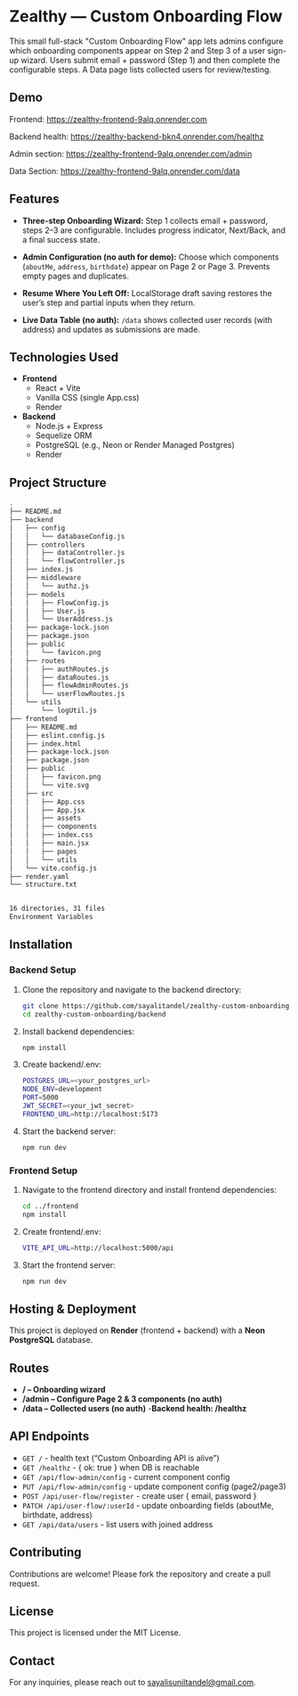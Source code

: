 # Zealthy — Custom Onboarding Flow

This small full-stack "Custom Onboarding Flow" app lets admins configure which onboarding components appear on Step 2 and Step 3 of a user sign-up wizard. Users submit email + password (Step 1) and then complete the configurable steps. A Data page lists collected users for review/testing.

## Demo

Frontend: https://zealthy-frontend-9alq.onrender.com

Backend health: https://zealthy-backend-bkn4.onrender.com/healthz

Admin section: https://zealthy-frontend-9alq.onrender.com/admin

Data Section: https://zealthy-frontend-9alq.onrender.com/data

## Features

- **Three-step Onboarding Wizard:** Step 1 collects email + password, steps 2–3 are configurable. Includes progress indicator, Next/Back, and a final success state.

- **Admin Configuration (no auth for demo):** Choose which components (`aboutMe`, `address`, `birthdate`) appear on Page 2 or Page 3. Prevents empty pages and duplicates.

- **Resume Where You Left Off:** LocalStorage draft saving restores the user’s step and partial inputs when they return.

- **Live Data Table (no auth):** `/data` shows collected user records (with address) and updates as submissions are made.

## Technologies Used

- **Frontend**
    - React + Vite
    - Vanilla CSS (single App.css)
    - Render
- **Backend**
    - Node.js + Express
    - Sequelize ORM
    - PostgreSQL (e.g., Neon or Render Managed Postgres)
    - Render

## Project Structure
```bash
.
├── README.md
├── backend
│   ├── config
│   │   └── databaseConfig.js
│   ├── controllers
│   │   ├── dataController.js
│   │   └── flowController.js
│   ├── index.js
│   ├── middleware
│   │   └── authz.js
│   ├── models
│   │   ├── FlowConfig.js
│   │   ├── User.js
│   │   └── UserAddress.js
│   ├── package-lock.json
│   ├── package.json
│   ├── public
│   │   └── favicon.png
│   ├── routes
│   │   ├── authRoutes.js
│   │   ├── dataRoutes.js
│   │   ├── flowAdminRoutes.js
│   │   └── userFlowRoutes.js
│   └── utils
│       └── logUtil.js
├── frontend
│   ├── README.md
│   ├── eslint.config.js
│   ├── index.html
│   ├── package-lock.json
│   ├── package.json
│   ├── public
│   │   ├── favicon.png
│   │   └── vite.svg
│   ├── src
│   │   ├── App.css
│   │   ├── App.jsx
│   │   ├── assets
│   │   ├── components
│   │   ├── index.css
│   │   ├── main.jsx
│   │   ├── pages
│   │   └── utils
│   └── vite.config.js
├── render.yaml
└── structure.txt


16 directories, 31 files
Environment Variables

```

## Installation

### Backend Setup

1. Clone the repository and navigate to the backend directory:

   ```sh
   git clone https://github.com/sayalitandel/zealthy-custom-onboarding.git
   cd zealthy-custom-onboarding/backend
   ```
2. Install backend dependencies:

   ```sh
   npm install
   ```
3. Create backend/.env:

   ```sh
   POSTGRES_URL=<your_postgres_url>
   NODE_ENV=development
   PORT=5000
   JWT_SECRET=<your_jwt_secret>
   FRONTEND_URL=http://localhost:5173
   ```
4. Start the backend server:

   ```sh
   npm run dev
   ```
### Frontend Setup

1. Navigate to the frontend directory and install frontend dependencies:

   ```sh
   cd ../frontend
   npm install
   ```
2. Create frontend/.env:

   ```sh
   VITE_API_URL=http://localhost:5000/api
   ```
3. Start the frontend server:

   ```sh
   npm run dev
   ```
## Hosting & Deployment

This project is deployed on **Render** (frontend + backend) with a **Neon PostgreSQL** database.

## Routes

- **/ – Onboarding wizard**
- **/admin – Configure Page 2 & 3 components (no auth)**
- **/data – Collected users (no auth)**
-**Backend health: /healthz**

## API Endpoints

- `GET /` - health text (“Custom Onboarding API is alive”)
- `GET /healthz` - { ok: true } when DB is reachable
- `GET /api/flow-admin/config` - current component config
- `PUT /api/flow-admin/config` - update component config (page2/page3)
- `POST /api/user-flow/register` - create user { email, password }
- `PATCH /api/user-flow/:userId` - update onboarding fields (aboutMe, birthdate, address)
- `GET /api/data/users` - list users with joined address

## Contributing

Contributions are welcome! Please fork the repository and create a pull request.

## License

This project is licensed under the MIT License.

## Contact

For any inquiries, please reach out to [sayalisuniltandel@gmail.com](mailto:sayalisuniltandel@gmail.com).
